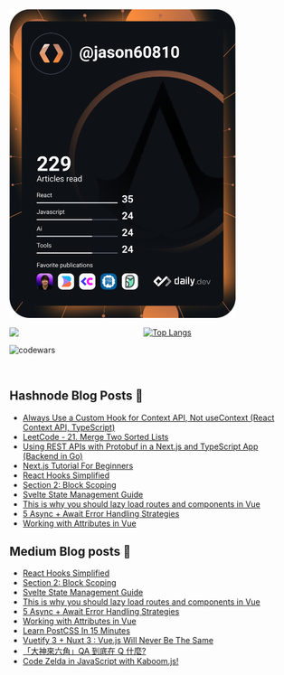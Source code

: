 <a href="https://app.daily.dev/jason60810"><img src="https://github.com/jaosn60810/jaosn60810/blob/main/devcard.svg" width="400" alt="Jason Chen's Dev Card"/></a>

<img align="left" width="47%" src="https://github-readme-stats.vercel.app/api?username=jaosn60810&show_icons=true&theme=radical"/>

[![Top Langs](https://github-readme-stats.vercel.app/api/top-langs/?username=jaosn60810&layout=compact)](https://github.com/jaosn60810/github-readme-stats)

![codewars](https://www.codewars.com/users/JasonChain/badges/large)

<br>

## Hashnode Blog Posts 📘
<!-- HASHNODE_BLOG:START -->
- [Always Use a Custom Hook for Context API, Not useContext (React Context API, TypeScript)](https://jason60810.hashnode.dev//always-use-a-custom-hook-for-context-api-not-usecontext-react-context-api-typescript)
- [LeetCode - 21. Merge Two Sorted Lists](https://jason60810.hashnode.dev//leetcode-21-merge-two-sorted-lists)
- [Using REST APIs with Protobuf in a Next.js and TypeScript App (Backend in Go)](https://jason60810.hashnode.dev//using-rest-apis-with-protobuf-in-a-nextjs-and-typescript-app-backend-in-go)
- [Next.js Tutorial For Beginners](https://jason60810.hashnode.dev//nextjs-tutorial-for-beginners)
- [React Hooks Simplified](https://jason60810.hashnode.dev//react-hooks-simplified-103c8601ba6e)
- [Section 2: Block Scoping](https://jason60810.hashnode.dev//section-2-block-scoping-af630067c440)
- [Svelte State Management Guide](https://jason60810.hashnode.dev//svelte-state-management-guide-d686d61e7d0a)
- [This is why you should lazy load routes and components in Vue](https://jason60810.hashnode.dev//this-is-why-you-should-lazy-load-routes-and-components-in-vue-9e64de19f28)
- [5 Async + Await Error Handling Strategies](https://jason60810.hashnode.dev//5-async-await-error-handling-strategies-7442885b853a)
- [Working with Attributes in Vue](https://jason60810.hashnode.dev//working-with-attributes-in-vue-e5b7a3bea91c)
<!-- HASHNODE_BLOG:END -->

## Medium Blog posts 📘
<!-- BLOG-POST-LIST:START -->
- [React Hooks Simplified](https://jasonscchien.medium.com/react-hooks-simplified-103c8601ba6e?source=rss-2cc1a5b0527b------2)
- [Section 2: Block Scoping](https://jasonscchien.medium.com/section-2-block-scoping-af630067c440?source=rss-2cc1a5b0527b------2)
- [Svelte State Management Guide](https://jasonscchien.medium.com/svelte-state-management-guide-d686d61e7d0a?source=rss-2cc1a5b0527b------2)
- [This is why you should lazy load routes and components in Vue](https://jasonscchien.medium.com/this-is-why-you-should-lazy-load-routes-and-components-in-vue-9e64de19f28?source=rss-2cc1a5b0527b------2)
- [5 Async + Await Error Handling Strategies](https://jasonscchien.medium.com/5-async-await-error-handling-strategies-7442885b853a?source=rss-2cc1a5b0527b------2)
- [Working with Attributes in Vue](https://jasonscchien.medium.com/working-with-attributes-in-vue-e5b7a3bea91c?source=rss-2cc1a5b0527b------2)
- [Learn PostCSS In 15 Minutes](https://jasonscchien.medium.com/learn-postcss-in-15-minutes-3efbf640c85f?source=rss-2cc1a5b0527b------2)
- [Vuetify 3 + Nuxt 3 : Vue.js Will Never Be The Same](https://jasonscchien.medium.com/vuetify-3-nuxt-3-vue-js-will-never-be-the-same-51909c36dc5c?source=rss-2cc1a5b0527b------2)
- [「大神來六角」QA 到底在 Q 什麼?](https://jasonscchien.medium.com/%E5%A4%A7%E7%A5%9E%E4%BE%86%E5%85%AD%E8%A7%92-qa-%E5%88%B0%E5%BA%95%E5%9C%A8-q-%E4%BB%80%E9%BA%BC-4926b9c715a2?source=rss-2cc1a5b0527b------2)
- [Code Zelda in JavaScript with Kaboom.js!](https://jasonscchien.medium.com/code-zelda-in-javascript-with-kaboom-js-5c09f780fb3?source=rss-2cc1a5b0527b------2)
<!-- BLOG-POST-LIST:END -->


<!-- BLOG-POST-LIST:START -->
